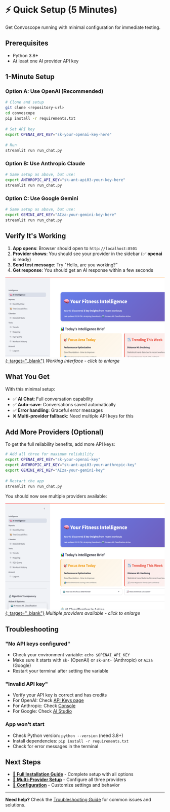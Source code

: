 # ⚡ Quick Setup (5 Minutes)

Get Convoscope running with minimal configuration for immediate testing.

## Prerequisites

- Python 3.8+
- At least one AI provider API key

## 1-Minute Setup

### Option A: Use OpenAI (Recommended)

```bash
# Clone and setup
git clone <repository-url>
cd convoscope
pip install -r requirements.txt

# Set API key
export OPENAI_API_KEY="sk-your-openai-key-here"

# Run
streamlit run run_chat.py
```

### Option B: Use Anthropic Claude

```bash
# Same setup as above, but use:
export ANTHROPIC_API_KEY="sk-ant-api03-your-key-here"
streamlit run run_chat.py
```

### Option C: Use Google Gemini

```bash
# Same setup as above, but use:
export GEMINI_API_KEY="AIza-your-gemini-key-here"
streamlit run run_chat.py
```

## Verify It's Working

1. **App opens**: Browser should open to `http://localhost:8501`
2. **Provider shows**: You should see your provider in the sidebar (✅ **openai** is ready)
3. **Send test message**: Try "Hello, are you working?"
4. **Get response**: You should get an AI response within a few seconds

[![Interface Working](../assets/screenshots/01-hero-interface.png){: target="_blank"}](../assets/screenshots/01-hero-interface.png)
*Working interface - click to enlarge*

## What You Get

With this minimal setup:
- ✅ **AI Chat**: Full conversation capability
- ✅ **Auto-save**: Conversations saved automatically
- ✅ **Error handling**: Graceful error messages
- ❌ **Multi-provider fallback**: Need multiple API keys for this

## Add More Providers (Optional)

To get the full reliability benefits, add more API keys:

```bash
# Add all three for maximum reliability
export OPENAI_API_KEY="sk-your-openai-key"
export ANTHROPIC_API_KEY="sk-ant-api03-your-anthropic-key"
export GEMINI_API_KEY="AIza-your-gemini-key"

# Restart the app
streamlit run run_chat.py
```

You should now see multiple providers available:

[![Multiple Providers](../assets/screenshots/02-provider-selector-open.png){: target="_blank"}](../assets/screenshots/02-provider-selector-open.png)
*Multiple providers available - click to enlarge*

## Troubleshooting

### "No API keys configured"
- Check your environment variable: `echo $OPENAI_API_KEY`
- Make sure it starts with `sk-` (OpenAI) or `sk-ant-` (Anthropic) or `AIza` (Google)
- Restart your terminal after setting the variable

### "Invalid API key"
- Verify your API key is correct and has credits
- For OpenAI: Check [API Keys page](https://platform.openai.com/api-keys)
- For Anthropic: Check [Console](https://console.anthropic.com/)
- For Google: Check [AI Studio](https://aistudio.google.com/)

### App won't start
- Check Python version: `python --version` (need 3.8+)
- Install dependencies: `pip install -r requirements.txt`
- Check for error messages in the terminal

## Next Steps

- **[📖 Full Installation Guide](installation.md)** - Complete setup with all options
- **[🎯 Multi-Provider Setup](multi-provider-setup.md)** - Configure all three providers
- **[🔧 Configuration](configuration.md)** - Customize settings and behavior

---

**Need help?** Check the [Troubleshooting Guide](troubleshooting.md) for common issues and solutions.